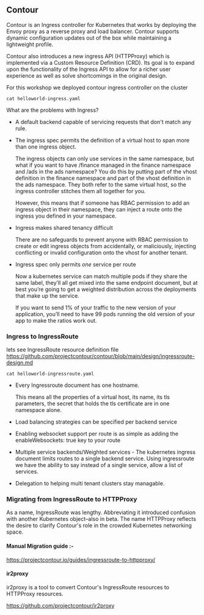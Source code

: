 ## Contour

Contour is an Ingress controller for Kubernetes that works by deploying the Envoy proxy as a reverse proxy and load balancer. Contour supports dynamic configuration updates out of the box while maintaining a lightweight profile.

Contour also introduces a new ingress API (HTTPProxy) which is implemented via a Custom Resource Definition (CRD). Its goal is to expand upon the functionality of the Ingress API to allow for a richer user experience as well as solve shortcomings in the original design.

For this workshop we deployed contour ingress controller on the cluster 

```execute
cat helloworld-ingress.yaml 
```

What are the problems with Ingress?

* A default backend capable of servicing requests that don't match any rule.

* The ingress spec permits the definition of a virtual host to span more than one ingress object.

    The ingress objects can only use services in the same namespace, but what if you want to have /finance managed in the finance namespace
    and /ads in the ads namespace? You do this by putting part of the vhost definition in the finance namespace and part of the vhost definition in the ads namespace. They both refer to the same virtual host, so the ingress controller stitches them all together for you.

    However, this means that if someone has RBAC permission to add an ingress object in their namespace, they can inject a route onto the ingress you defined in your namespace. 

* Ingress makes shared tenancy difficult

    There are no safeguards to prevent anyone with RBAC permission to create or edit ingress objects from accidentally, or maliciously, injecting conflicting or invalid configuration onto the vhost for another tenant.

* Ingress spec only permits _one_ service per route
    
    Now a kubernetes service can match multiple pods if they share the same label, they’ll all get mixed into the same endpoint document, but at best you’re going to get a weighted distribution across the deployments that make up the service.
    
    If you want to send 1% of your traffic to the new version of your application, you’ll need to have 99 pods running the old version of your app to make the ratios work out.




### Ingress to IngressRoute

lets see IngressRoute resource definition file https://github.com/projectcontour/contour/blob/main/design/ingressroute-design.md

```execute-2
cat helloworld-ingressroute.yaml
```


* Every Ingressroute document has one hostname. 

    This means all the properties of a virtual host, its name, its tls parameters, the secret that holds the tls certificate are in one namespace alone.

* Load balancing strategies can be specified per backend service

* Enabling websocket support per route is as simple as adding the enableWebsockets: true key to your route

* Multiple service backends/Weighted services - The kubernetes ingress document limits routes to a single backend service. Using ingressroute we have the ability to say instead of a single service, allow a list of services.

* Delegation to helping multi tenant clusters stay managable.


### Migrating from IngressRoute to HTTPProxy

As a name, IngressRoute was lengthy. Abbreviating it introduced confusion with another Kubernetes object–also in beta. The name HTTPProxy reflects the desire to clarify Contour's role in the crowded Kubernetes networking space.


#### Manual Migration guide :-
https://projectcontour.io/guides/ingressroute-to-httpproxy/


#### ir2proxy 

ir2proxy is a tool to convert Contour's IngressRoute resources to HTTPProxy resources.

https://github.com/projectcontour/ir2proxy

